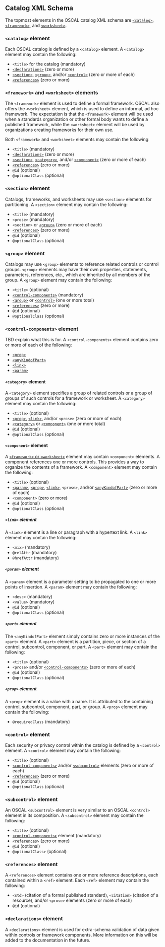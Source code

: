 ## Catalog XML Schema

The topmost elements in the OSCAL catalog XML schema are [`<catalog>`](#catalog-element), [`<framework>`](#framework-and-worksheet-elements), and [`<worksheet>`](#framework-and-worksheet-elements).

### `<catalog>` element

Each OSCAL catalog is defined by a `<catalog>` element. A `<catalog>` element may contain the following:

* `<title>` for the catalog (mandatory)
* [`<declarations>`](#declarations-element) (zero or more)
* [`<section>`](#section-element), [`<group>`](#group-element), and/or [`<control>`](#control-element) (zero or more of each)
* [`<references>`](#references-element) (zero or more)

### `<framework>` and `<worksheet>` elements

The `<framework>` element is used to define a formal framework. OSCAL also offers the `<worksheet>` element, which is used to define an informal, ad hoc framework. The expectation is that the `<framework>` element will be used when a standards organization or other formal body wants to define a published framework, while the `<worksheet>` element will be used by organizations creating frameworks for their own use.

Both `<framework>` and `<worksheet>` elements may contain the following:

* `<title>` (mandatory)
* [`<declarations>`](#declarations-element) (zero or more)
* [`<section>`](#section-element), [`<category>`](#category-element), and/or [`<component>`](#component-element) (zero or more of each)
* [`<references>`](#references-element) (zero or more)
* `@id` (optional)
* `@optionalClass` (optional)

### `<section>` element

Catalogs, frameworks, and worksheets may use `<section>` elements for partitioning. A `<section>` element may contain the following:

* `<title>` (mandatory)
* `<prose>` (mandatory)
* `<section>` or [`<group>`](#group-element) (zero or more of each)
* [`<references>`](#references-element) (zero or more)
* `@id` (optional)
* `@optionalClass` (optional)

### `<group>` element

Catalogs may use `<group>` elements to reference related controls or control groups. `<group>` elements may have their own properties, statements, parameters, references, etc., which are inherited by all members of the group. A `<group>` element may contain the following:

* `<title>` (optional)
* [`<control-components>`](#control-components-element) (mandatory)
* [`<group>`](#group-element) or [`<control>`](#control-element) (one or more total)
* [`<references>`](#references-element) (zero or more)
* `@id` (optional)
* `@optionalClass` (optional)

### `<control-components>` element

TBD explain what this is for. A `<control-components>` element contains zero or more of each of the following:

* [`<prop>`](#prop-element)
* [`<anyKindofPart>`](#part-element)
* [`<link>`](#link-element)
* [`<param>`](#param-element)

#### `<category>` element

A `<category>` element specifies a group of related controls or a group of groups of such controls for a framework or worksheet. A `<category>` element may contain the following:

* `<title>` (optional)
* [`<prop>`](#prop-element), [`<link>`](#link-element), and/or `<prose>` (zero or more of each)
* [`<category>`](#category-element) or [`<component>`](#component-element) (one or more total) 
* `@id` (optional)
* `@optionalClass` (optional)

#### `<component>` element

A [`<framework>` or `<worksheet>`](#framework-and-worksheet-elements) element may contain `<component>` elements. A component references one or more controls. This provides a way to organize the contents of a framework. A `<component>` element may contain the following:

* `<title>` (optional)
* [`<param>`](#param-element), [`<prop>`](#prop-element), [`<link>`](#link-element), `<prose>`, and/or [`<anyKindofPart>`](#part-element) (zero or more of each)
* `<component>` (zero or more) 
* `@id` (optional)
* `@optionalClass` (optional)

##### `<link>` element

A `<link>` element is a line or paragraph with a hypertext link. A `<link>` element may contain the following:

* `<mix>` (mandatory)
* `@relAttr` (mandatory)
* `@hrefAttr` (mandatory)

##### `<param>` element

A `<param>` element is a parameter setting to be propagated to one or more points of insertion. A `<param>` element may contain the following:

* `<desc>` (mandatory)
* `<value>` (mandatory)
* `@id` (optional)
* `@optionalClass` (optional)

##### `<part>` element

The `<anyKindofPart>` element simply contains zero or more instances of the `<part>` element. A `<part>` element is a partition, piece, or section of a control, subcontrol, component, or part. A `<part>` element may contain the following:

* `<title>` (optional)
* `<prose>` and/or [`<control-components>`](#control-components-element) (zero or more of each)
* `@id` (optional)
* `@optionalClass` (optional)

##### `<prop>` element

A `<prop>` element is a value with a name. It is attributed to the containing control, subcontrol, component, part, or group. A `<prop>` element may contain the following:

* `@requiredClass` (mandatory)

### `<control>` element

Each security or privacy control within the catalog is defined by a `<control>` element. A `<control>` element may contain the following:

* `<title>` (optional)
* [`<control-components>`](#control-components-element) and/or [`<subcontrol>`](#subcontrol-element) elements (zero or more of each)
* [`<references>`](#references-element) (zero or more)
* `@id` (optional)
* `@optionalClass` (optional)

### `<subcontrol>` element

An OSCAL `<subcontrol>` element is very similar to an OSCAL `<control>` element in its composition. A `<subcontrol>` element may contain the following:

* `<title>` (optional)
* [`<control-components>`](#control-components-element) element (mandatory)
* [`<references>`](#references-element) (zero or more)
* `@id` (optional)
* `@optionalClass>` (optional)

### `<references>` element

A `<references>` element contains one or more reference descriptions, each contained within a `<ref>` element. Each `<ref>` element may contain the following:

* `<std>` (citation of a formal published standard), `<citation>` (citation of a resource), and/or `<prose>` elements (zero or more of each)
* `@id` (optional)

### `<declarations>` element

A `<declarations>` element is used for extra-schema validation of data given within controls or framework components. More information on this will be added to the documentation in the future.
